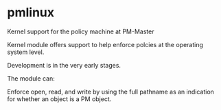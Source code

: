 # pmlinux
Kernel support for the policy machine at PM-Master

Kernel module offers support to help enforce polcies at the operating system level.

Development is in the very early stages.

The module can:

  Enforce open, read, and write by using the full pathname as an indication for whether an object is a PM object.
